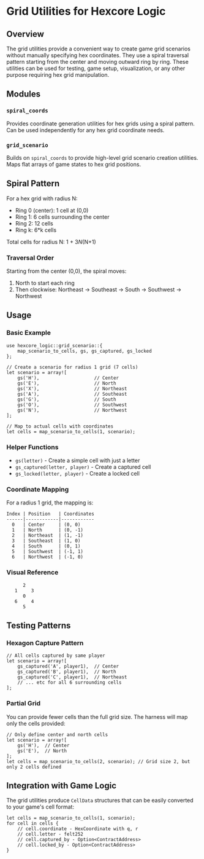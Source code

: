 # Grid Utilities for Hexcore Logic

## Overview

The grid utilities provide a convenient way to create game grid scenarios without manually specifying hex coordinates. They use a spiral traversal pattern starting from the center and moving outward ring by ring. These utilities can be used for testing, game setup, visualization, or any other purpose requiring hex grid manipulation.

## Modules

### `spiral_coords`
Provides coordinate generation utilities for hex grids using a spiral pattern. Can be used independently for any hex grid coordinate needs.

### `grid_scenario`
Builds on `spiral_coords` to provide high-level grid scenario creation utilities. Maps flat arrays of game states to hex grid positions.

## Spiral Pattern

For a hex grid with radius N:
- Ring 0 (center): 1 cell at (0,0)
- Ring 1: 6 cells surrounding the center
- Ring 2: 12 cells
- Ring k: 6*k cells

Total cells for radius N: 1 + 3*N*(N+1)

### Traversal Order

Starting from the center (0,0), the spiral moves:
1. North to start each ring
2. Then clockwise: Northeast → Southeast → South → Southwest → Northwest

## Usage

### Basic Example

```cairo
use hexcore_logic::grid_scenario::{
    map_scenario_to_cells, gs, gs_captured, gs_locked
};

// Create a scenario for radius 1 grid (7 cells)
let scenario = array![
    gs('H'),                    // Center
    gs('E'),                    // North
    gs('X'),                    // Northeast
    gs('A'),                    // Southeast
    gs('G'),                    // South
    gs('O'),                    // Southwest
    gs('N'),                    // Northwest
];

// Map to actual cells with coordinates
let cells = map_scenario_to_cells(1, scenario);
```

### Helper Functions

- `gs(letter)` - Create a simple cell with just a letter
- `gs_captured(letter, player)` - Create a captured cell
- `gs_locked(letter, player)` - Create a locked cell

### Coordinate Mapping

For a radius 1 grid, the mapping is:
```
Index | Position   | Coordinates
------|------------|------------
  0   | Center     | (0, 0)
  1   | North      | (0, -1)
  2   | Northeast  | (1, -1)
  3   | Southeast  | (1, 0)
  4   | South      | (0, 1)
  5   | Southwest  | (-1, 1)
  6   | Northwest  | (-1, 0)
```

### Visual Reference

```
      2
   1     3
      0
   6     4
      5
```

## Testing Patterns

### Hexagon Capture Pattern
```cairo
// All cells captured by same player
let scenario = array![
    gs_captured('A', player1),  // Center
    gs_captured('B', player1),  // North
    gs_captured('C', player1),  // Northeast
    // ... etc for all 6 surrounding cells
];
```

### Partial Grid
You can provide fewer cells than the full grid size. The harness will map only the cells provided:

```cairo
// Only define center and north cells
let scenario = array![
    gs('H'),  // Center
    gs('E'),  // North
];
let cells = map_scenario_to_cells(2, scenario); // Grid size 2, but only 2 cells defined
```

## Integration with Game Logic

The grid utilities produce `CellData` structures that can be easily converted to your game's cell format:

```cairo
let cells = map_scenario_to_cells(1, scenario);
for cell in cells {
    // cell.coordinate - HexCoordinate with q, r
    // cell.letter - felt252
    // cell.captured_by - Option<ContractAddress>
    // cell.locked_by - Option<ContractAddress>
}
```
